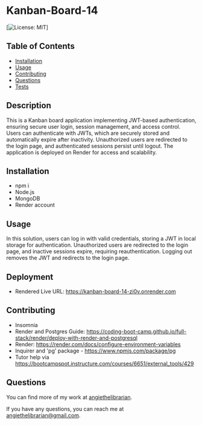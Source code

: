 # Kanban-Board-14

[![License: MIT](https://img.shields.io/badge/License-MIT-yellow.svg)]

## Table of Contents

- [Installation](#installation)
- [Usage](#usage)
- [Contributing](#contributing)
- [Questions](#questions)
- [Tests](#tests)

## Description

This is a Kanban board application implementing JWT-based authentication, ensuring secure user login, session management, and access control. Users can authenticate with JWTs, which are securely stored and automatically expire after inactivity. Unauthorized users are redirected to the login page, and authenticated sessions persist until logout. The application is deployed on Render for access and scalability.

## Installation

- npm i
- Node.js
- MongoDB
- Render account


## Usage

In this solution, users can log in with valid credentials, storing a JWT in local storage for authentication. Unauthorized users are redirected to the login page, and inactive sessions expire, requiring reauthentication. Logging out removes the JWT and redirects to the login page. 

## Deployment

- Rendered Live URL: https://kanban-board-14-zi0v.onrender.com


## Contributing

- Insomnia
- Render and Postgres Guide: https://coding-boot-camp.github.io/full-stack/render/deploy-with-render-and-postgresql
- Render: https://render.com/docs/configure-environment-variables
- Inquirer and 'pg' package - https://www.npmjs.com/package/pg
- Tutor help via https://bootcampspot.instructure.com/courses/6651/external_tools/429


## Questions

You can find more of my work at [angiethelibrarian](https://github.com/angiethelibrarian).

If you have any questions, you can reach me at [angiethelibrarian@gmail.com](mailto:angiethelibrarian@gmail.com).
